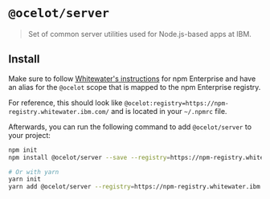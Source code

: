 # `@ocelot/server`

> Set of common server utilities used for Node.js-based apps at IBM.

## Install

Make sure to follow [Whitewater's instructions](https://github.ibm.com/Whitewater/npm-enterprise) for npm Enterprise and have an alias for the `@ocelot` scope that is mapped to the npm Enterprise registry.

For reference, this should look like `@ocelot:registry=https://npm-registry.whitewater.ibm.com/` and is located in your `~/.npmrc` file.

Afterwards, you can run the following command to add `@ocelot/server` to your
project:

```bash
npm init
npm install @ocelot/server --save --registry=https://npm-registry.whitewater.ibm.com/

# Or with yarn
yarn init
yarn add @ocelot/server --registry=https://npm-registry.whitewater.ibm.com/
```

